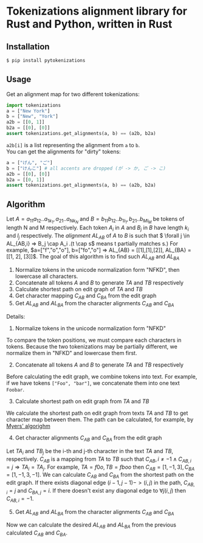 # Tokenizations alignment library for Rust and Python, written in Rust

## Installation

```bash
$ pip install pytokenizations
```

## Usage

Get an alignment map for two different tokenizations:

```python
import tokenizations
a = ["New York"]
b = ["New", "York"]
a2b = [[0, 1]]
b2a = [[0], [0]]
assert tokenizations.get_alignments(a, b) == (a2b, b2a)
```

`a2b[i]` is a list representing the alignment from `a` to `b`.   
You can get the alignments for "dirty" tokens:

```python
a = ["げん", "ご"]
b = ["けんこ"] # all accents are dropped (が -> か, ご -> こ)
a2b = [[0], [0]]
b2a = [[0, 1]]
assert tokenizations.get_alignments(a, b) == (a2b, b2a)
```

## Algorithm

Let $A = a_{11}a_{12}..a_{1k_1},a_{21}..a_{Nk_N}$ and $B = b_{11}b_{12}..b_{1l_1},b_{21}..b_{Ml_M}$ be tokens of length N and M respectively. Each token $A_i$ in $A$ and $B_j$ in $B$ have length $k_i$ and $l_j$ respectively.
The *alignment* $AL_{AB}$ of $A$ to $B$ is such that $ \forall j \in AL_{AB,i} => B_j \cap A_i $. ($t \cap s$ means t partially matches s.)
For example, $a=["f","o","o"], b=["fo","o"] => AL_{AB} = [[1],[1],[2]], AL_{BA} = [[1, 2], [3]]$.
The goal of this algorithm is to find such $AL_{AB}$ and $AL_{BA}$

1. Normalize tokens in the unicode normalization form "NFKD", then lowercase all characters.
2. Concatenate all tokens $A$ and $B$ to generate $TA$ and $TB$ respectively
3. Calculate shortest path on edit graph of $TA$ and $TB$
4. Get character mapping $C_{AB}$ and $C_{BA}$ from the edit graph
5. Get $AL_{AB}$ and $AL_{BA}$ from the character alignments $C_{AB}$ and $C_{BA}$

Details:

1. Normalize tokens in the unicode normalization form "NFKD"

To compare the token positions, we must compare each characters in tokens. Because the two tokenizations may be partially different, we normalize them in "NFKD" and lowercase them first.

2. Concatenate all tokens $A$ and $B$ to generate $TA$ and $TB$ respectively 
 
Before calculating the edit graph, we combine tokens into text. For example, if we have tokens `["Foo", "bar"]`, we concatenate them into one text `Foobar`. 

3. Calculate shortest path on edit graph from $TA$ and $TB$

We calculate the shortest path on edit graph from texts $TA$ and $TB$ to get character map between them.  The path can be calculated, for example, by [Myers' algorighm](http://www.xmailserver.org/diff2.pdf)

4. Get character alignments $C_{AB}$ and $C_{BA}$ from the edit graph

Let $TA_i$ and $TB_j$ be the i-th and j-th character in the text $TA$ and $TB$, respectively. $C_{AB}$ is a mapping from $TA$ to $TB$ such that $C_{AB},i \neq -1 \land C_{AB,i} = j \Rightarrow TA_i = TA_j$. For example, $TA = f0o, TB = fboo$ then $C_{AB} = [1,-1,3], C_{BA} = [1,-1,3,-1]$.
We can calculate $C_{AB}$ and $C_{BA}$ from the shortest path on the edit graph. If there exists diagonal edge $(i-1,j-1) -> (i, j)$ in the path, $C_{AB,i} = j$ and $C_{BA,j} = i$. If there doesn't exist any diagonal edge to $\forall j (i, j)$ then $C_{AB,i} = -1$.

5. Get $AL_{AB}$ and $AL_{BA}$ from the character alignments $C_{AB}$ and $C_{BA}$

Now we can calculate the desired $AL_{AB}$ and $AL_{BA}$ from the previous calculated $C_{AB}$ and $C_{BA}$. 
